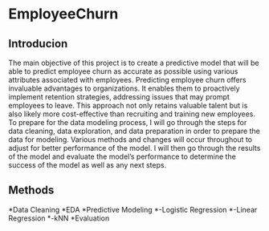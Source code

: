 # EmployeeChurn

## Introducion
The main objective of this project is to create a predictive model that will be able to predict employee churn as accurate as possible using various attributes associated with employees. 
Predicting employee churn offers invaluable advantages to organizations. It enables them to proactively implement retention strategies, addressing issues that may prompt employees to leave. 
This approach not only retains valuable talent but is also likely more cost-effective than recruiting and training new employees. 
To prepare for the data modeling process, I will go through the steps for data cleaning, data exploration, and data preparation in order to prepare the data for modeling. Various methods
and changes will occur throughout to adjust for better performance of the model. I will then go through the results of the model and evaluate the model’s performance to determine the success of 
the model as well as any next steps.

## Methods
*Data Cleaning
*EDA
*Predictive Modeling
  *-Logistic Regression
  *-Linear Regression
  *-kNN
*Evaluation

